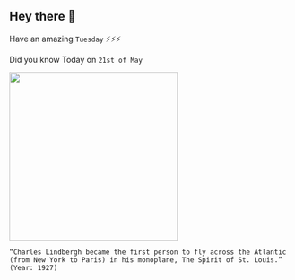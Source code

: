 ## Hey there 👋
Have an amazing `Tuesday` ⚡⚡⚡

Did you know Today on `21st of May`
 
 [<img src="https://go.newspapers.com/i/email/Ncom_HIH_May2016.jpg" width="300" />](https://www.history.com/topics/exploration/charles-a-lindbergh) 
 ```
“Charles Lindbergh became the first person to fly across the Atlantic (from New York to Paris) in his monoplane, The Spirit of St. Louis.” (Year: 1927)
```
